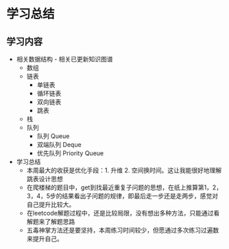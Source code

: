 # 学习总结
## 学习内容
* 相关数据结构 - 相关已更新知识图谱
  * 数组
  * 链表
    * 单链表
    * 循环链表
    * 双向链表
    * 跳表
  * 栈
  * 队列
    * 队列 Queue
    * 双端队列 Deque
    * 优先队列 Priority Queue
* 学习总结
  * 本周最大的收获是优化手段：1. 升维 2. 空间换时间。这让我能很好地理解跳表设计思想
  * 在爬楼梯的题目中，get到找最近重复子问题的思想，在纸上推算第1，2，3，4，5步的结果看出子问题的规律，即最后走一步还是走两步，感觉对自己提升比较大。
  * 在leetcode解题过程中，还是比较局限，没有想出多种方法，只能通过看解题来了解题思路
  * 五毒神掌方法还是要坚持，本周练习时间较少，但愿通过多次练习过遍数来提升自己。